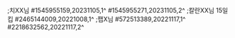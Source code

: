 ;치XX님
#1545955159,20231105,1^
#1545955271,20231105,2^
;칼란XX님 15일킵
#2465144009,20221008,1^
;팹X님
#572513389,20221117,1^
#2218632562,20221117,2^
